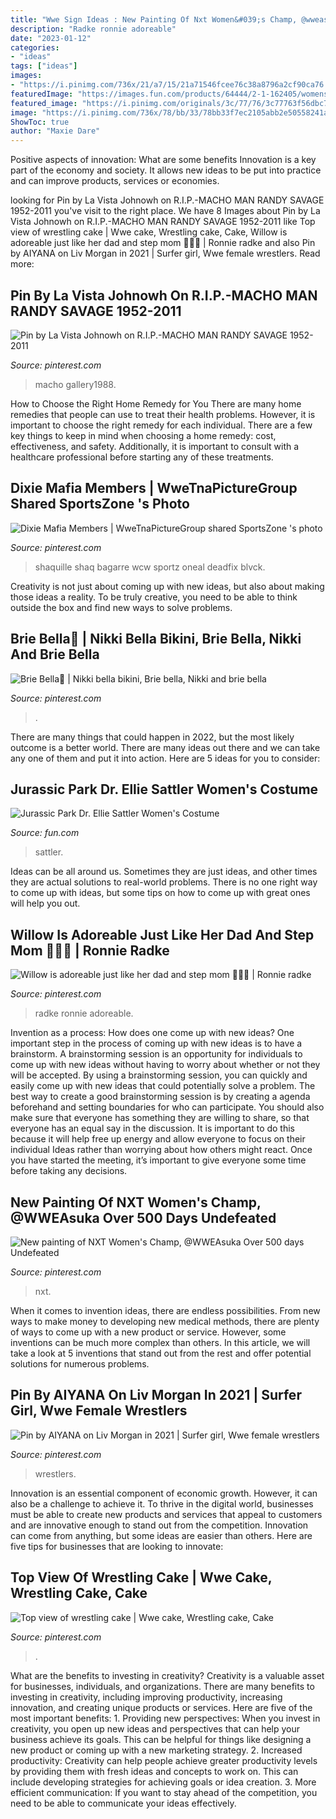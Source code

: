```yaml
---
title: "Wwe Sign Ideas : New Painting Of Nxt Women&#039;s Champ, @wweasuka Over 500 Days Undefeated"
description: "Radke ronnie adoreable"
date: "2023-01-12"
categories:
- "ideas"
tags: ["ideas"]
images:
- "https://i.pinimg.com/736x/21/a7/15/21a71546fcee76c38a8796a2cf90ca76.jpg"
featuredImage: "https://images.fun.com/products/64444/2-1-162405/womens-jurassic-park-dr-ellie-sattler-costume-alt-6.jpg"
featured_image: "https://i.pinimg.com/originals/3c/77/76/3c77763f56dbc79768b5a9114a1a8fc4.png"
image: "https://i.pinimg.com/736x/78/bb/33/78bb33f7ec2105abb2e50558241a5283.jpg"
ShowToc: true
author: "Maxie Dare"
---
```



Positive aspects of innovation: What are some benefits
Innovation is a key part of the economy and society. It allows new ideas to be put into practice and can improve products, services or economies.

	

		
looking for Pin by La Vista Johnowh on R.I.P.-MACHO MAN RANDY SAVAGE 1952-2011 you've visit to the right place. We have 8 Images about Pin by La Vista Johnowh on R.I.P.-MACHO MAN RANDY SAVAGE 1952-2011 like Top view of wrestling cake | Wwe cake, Wrestling cake, Cake, Willow is adoreable just like her dad and step mom 🥰🖤🤧 | Ronnie radke and also Pin by AIYANA on Liv Morgan in 2021 | Surfer girl, Wwe female wrestlers. Read more:
		
    
## Pin By La Vista Johnowh On R.I.P.-MACHO MAN RANDY SAVAGE 1952-2011

<img loading=lazy src="https://i.pinimg.com/originals/3c/77/76/3c77763f56dbc79768b5a9114a1a8fc4.png" onerror="this.onerror=null;this.src='https://tse1.mm.bing.net/th?id=OIP.T6YL2hCPmSDvpFcSWf7EEwHaJ4&amp;pid=15.1';" alt="Pin by La Vista Johnowh on R.I.P.-MACHO MAN RANDY SAVAGE 1952-2011">

_Source: pinterest.com_

>macho gallery1988. 

	

How to Choose the Right Home Remedy for You
There are many home remedies that people can use to treat their health problems. However, it is important to choose the right remedy for each individual. There are a few key things to keep in mind when choosing a home remedy: cost, effectiveness, and safety. Additionally, it is important to consult with a healthcare professional before starting any of these treatments.

    
## Dixie Mafia Members | WweTnaPictureGroup Shared SportsZone &#039;s Photo

<img loading=lazy src="https://i.pinimg.com/736x/cf/f1/63/cff16369bfd7ee69b7491850a0467bc8.jpg" onerror="this.onerror=null;this.src='https://tse1.mm.bing.net/th?id=OIP.IPVBq11mkvnoV6rkKDCYEQHaFo&amp;pid=15.1';" alt="Dixie Mafia Members | WweTnaPictureGroup shared SportsZone &#039;s photo">

_Source: pinterest.com_

>shaquille shaq bagarre wcw sportz oneal deadfix blvck. 

	

Creativity is not just about coming up with new ideas, but also about making those ideas a reality. To be truly creative, you need to be able to think outside the box and find new ways to solve problems.

    
## Brie Bella💋 | Nikki Bella Bikini, Brie Bella, Nikki And Brie Bella

<img loading=lazy src="https://i.pinimg.com/736x/21/a7/15/21a71546fcee76c38a8796a2cf90ca76.jpg" onerror="this.onerror=null;this.src='https://tse2.mm.bing.net/th?id=OIP.JtcpGiIEH8pVU35kqEp4egHaJ-&amp;pid=15.1';" alt="Brie Bella💋 | Nikki bella bikini, Brie bella, Nikki and brie bella">

_Source: pinterest.com_

>. 

	

There are many things that could happen in 2022, but the most likely outcome is a better world. There are many ideas out there and we can take any one of them and put it into action. Here are 5 ideas for you to consider: 

    
## Jurassic Park Dr. Ellie Sattler Women&#039;s Costume

<img loading=lazy src="https://images.fun.com/products/64444/2-1-162405/womens-jurassic-park-dr-ellie-sattler-costume-alt-6.jpg" onerror="this.onerror=null;this.src='https://tse2.mm.bing.net/th?id=OIP.m5BMwE63bdvqnyrczO0qsgHaKl&amp;pid=15.1';" alt="Jurassic Park Dr. Ellie Sattler Women&#039;s Costume">

_Source: fun.com_

>sattler. 

	

Ideas can be all around us. Sometimes they are just ideas, and other times they are actual solutions to real-world problems. There is no one right way to come up with ideas, but some tips on how to come up with great ones will help you out.

    
## Willow Is Adoreable Just Like Her Dad And Step Mom 🥰🖤🤧 | Ronnie Radke

<img loading=lazy src="https://i.pinimg.com/736x/78/bb/33/78bb33f7ec2105abb2e50558241a5283.jpg" onerror="this.onerror=null;this.src='https://tse3.mm.bing.net/th?id=OIP.KUSbQhWAzNY-5opaTteaugHaJE&amp;pid=15.1';" alt="Willow is adoreable just like her dad and step mom 🥰🖤🤧 | Ronnie radke">

_Source: pinterest.com_

>radke ronnie adoreable. 

	

Invention as a process: How does one come up with new ideas?
One important step in the process of coming up with new ideas is to have a brainstorm. A brainstorming session is an opportunity for individuals to come up with new ideas without having to worry about whether or not they will be accepted. By using a brainstorming session, you can quickly and easily come up with new ideas that could potentially solve a problem. 
The best way to create a good brainstorming session is by creating a agenda beforehand and setting boundaries for who can participate. You should also make sure that everyone has something they are willing to share, so that everyone has an equal say in the discussion. It is important to do this because it will help free up energy and allow everyone to focus on their individual Ideas rather than worrying about how others might react. Once you have started the meeting, it’s important to give everyone some time before taking any decisions.

    
## New Painting Of NXT Women&#039;s Champ, @WWEAsuka Over 500 Days Undefeated

<img loading=lazy src="https://i.pinimg.com/736x/20/f9/40/20f940601a22636139e9a305d809809a.jpg" onerror="this.onerror=null;this.src='https://tse3.mm.bing.net/th?id=OIP.m6dgZlk2jpzyzbkjY0i8ugHaHa&amp;pid=15.1';" alt="New painting of NXT Women&#039;s Champ, @WWEAsuka Over 500 days Undefeated">

_Source: pinterest.com_

>nxt. 

	

When it comes to invention ideas, there are endless possibilities. From new ways to make money to developing new medical methods, there are plenty of ways to come up with a new product or service. However, some inventions can be much more complex than others. In this article, we will take a look at 5 inventions that stand out from the rest and offer potential solutions for numerous problems.

    
## Pin By AIYANA On Liv Morgan In 2021 | Surfer Girl, Wwe Female Wrestlers

<img loading=lazy src="https://i.pinimg.com/736x/f1/15/d4/f115d4a4ff6d8c3dcb959c5d43fb6560.jpg" onerror="this.onerror=null;this.src='https://tse2.mm.bing.net/th?id=OIP.NgDBCA1Mpdmy41Ddo0f97wHaHw&amp;pid=15.1';" alt="Pin by AIYANA on Liv Morgan in 2021 | Surfer girl, Wwe female wrestlers">

_Source: pinterest.com_

>wrestlers. 

	

Innovation is an essential component of economic growth. However, it can also be a challenge to achieve it. To thrive in the digital world, businesses must be able to create new products and services that appeal to customers and are innovative enough to stand out from the competition. Innovation can come from anything, but some ideas are easier than others. Here are five tips for businesses that are looking to innovate:

    
## Top View Of Wrestling Cake | Wwe Cake, Wrestling Cake, Cake

<img loading=lazy src="https://i.pinimg.com/736x/de/67/d0/de67d0dfb20450107ed807766d403d06--wrestling-cake-ring-cake.jpg" onerror="this.onerror=null;this.src='https://tse4.mm.bing.net/th?id=OIP.b5GcOgxoIBl_ifUacPuFbQHaJ3&amp;pid=15.1';" alt="Top view of wrestling cake | Wwe cake, Wrestling cake, Cake">

_Source: pinterest.com_

>. 

	

What are the benefits to investing in creativity?
Creativity is a valuable asset for businesses, individuals, and organizations. There are many benefits to investing in creativity, including improving productivity, increasing innovation, and creating unique products or services. Here are five of the most important benefits: 1. Providing new perspectives: When you invest in creativity, you open up new ideas and perspectives that can help your business achieve its goals. This can be helpful for things like designing a new product or coming up with a new marketing strategy. 2. Increased productivity: Creativity can help people achieve greater productivity levels by providing them with fresh ideas and concepts to work on. This can include developing strategies for achieving goals or idea creation. 3. More efficient communication: If you want to stay ahead of the competition, you need to be able to communicate your ideas effectively.

